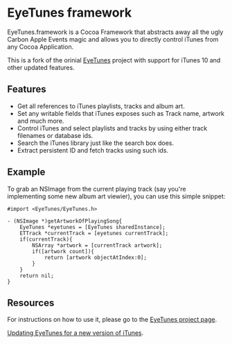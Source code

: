 EyeTunes framework
======

EyeTunes.framework is a Cocoa Framework that abstracts away all the ugly Carbon Apple Events magic and allows you to directly control iTunes from any Cocoa Application.

This is a fork of the orinial [EyeTunes](http://www.liquidx.net/eyetunes/) project with support for iTunes 10 and other updated features.

Features
------

* Get all references to iTunes playlists, tracks and album art.
* Set any writable fields that iTunes exposes such as Track name, artwork and much more.
* Control iTunes and select playlists and tracks by using either track filenames or database ids.
* Search the iTunes library just like the search box does.
* Extract persistent ID and fetch tracks using such ids.

Example
------

To grab an NSImage from the current playing track (say you're implementing some new album art viewier), you can use this simple snippet:

    #import <EyeTunes/EyeTunes.h>
    
    - (NSImage *)getArtworkOfPlayingSong{
        EyeTunes *eyetunes = [EyeTunes sharedInstance];
        ETTrack *currentTrack = [eyetunes currentTrack];
        if(currentTrack){
            NSArray *artwork = [currentTrack artwork];
            if([artwork count]){
                return [artwork objectAtIndex:0];
            }
        }
        return nil;
    }

Resources
------

For instructions on how to use it, please go to the [EyeTunes project page](http://code.google.com/p/eyetunes/).

[Updating EyeTunes for a new version of iTunes](http://inscopeapps.com/blog/updating-eyetunes/).
